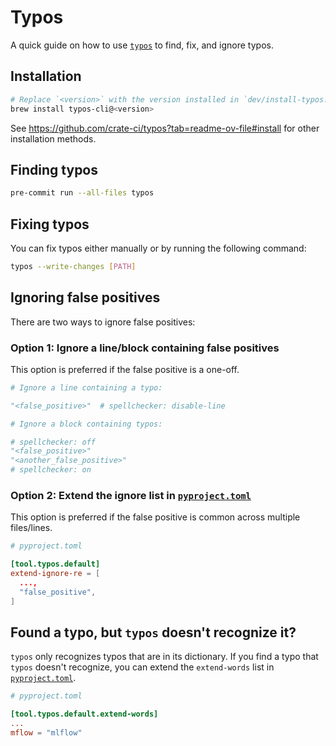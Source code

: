 # Typos

A quick guide on how to use [`typos`](https://github.com/crate-ci/typos) to find, fix, and ignore typos.

## Installation

```sh
# Replace `<version>` with the version installed in `dev/install-typos.sh`.
brew install typos-cli@<version>

```

See https://github.com/crate-ci/typos?tab=readme-ov-file#install for other installation methods.

## Finding typos

```sh
pre-commit run --all-files typos
```

## Fixing typos

You can fix typos either manually or by running the following command:

```sh
typos --write-changes [PATH]
```

## Ignoring false positives

There are two ways to ignore false positives:

### Option 1: Ignore a line/block containing false positives

This option is preferred if the false positive is a one-off.

```python
# Ignore a line containing a typo:

"<false_positive>"  # spellchecker: disable-line

# Ignore a block containing typos:

# spellchecker: off
"<false_positive>"
"<another_false_positive>"
# spellchecker: on
```

### Option 2: Extend the ignore list in [`pyproject.toml`](../pyproject.toml)

This option is preferred if the false positive is common across multiple files/lines.

```toml
# pyproject.toml

[tool.typos.default]
extend-ignore-re = [
  ...,
  "false_positive",
]
```

## Found a typo, but `typos` doesn't recognize it?

`typos` only recognizes typos that are in its dictionary.
If you find a typo that `typos` doesn't recognize,
you can extend the `extend-words` list in [`pyproject.toml`](../pyproject.toml).

```toml
# pyproject.toml

[tool.typos.default.extend-words]
...
mflow = "mlflow"
```
